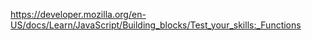 https://developer.mozilla.org/en-US/docs/Learn/JavaScript/Building_blocks/Test_your_skills:_Functions
